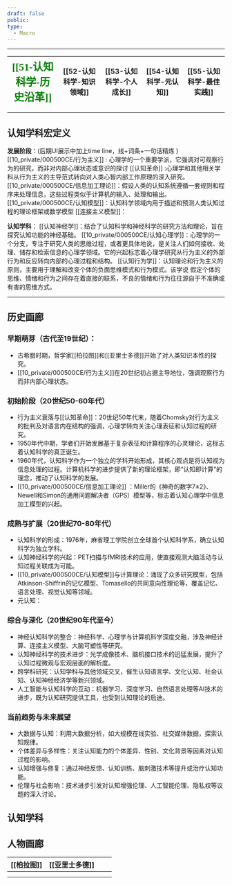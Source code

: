 ```yaml
---
draft: false
public: 
type:
  - Macro
---
```

---

| <font face="黑体" color=green size=5>[[51-认知科学-历史沿革]]</font> | [[52-认知科学-知识领域]] | [[53-认知科学-个人成长]] | [[54-认知科学-元认知]] | [[55-认知科学-最佳实践]] |
| ---------------------------------------------------------- | ---------------- | ---------------- | --------------- | ---------------- |

---
## 认知学科宏定义

**发展阶段**：(后期UI展示中加上time line，线+词条+一句话精炼 )
[[10_private/000500CE/行为主义]] : 心理学的一个重要学派，它强调对可观察行为的研究，而非对内部心理状态或意识的探讨
[[认知革命]] :心理学和其他相关学科从行为主义的主导范式转向对人类心智内部工作原理的深入研究。
[[10_private/000500CE/信息加工理论]]：假设人类的认知系统遵循一套规则和程序来处理信息，这些过程类似于计算机的输入、处理和输出。
[[10_private/000500CE/认知模型]]：认知科学领域内用于描述和预测人类认知过程的理论框架或数学模型
[[连接主义模型]]：

**认知学科**：
[[认知神经学]]：结合了认知科学和神经科学的研究方法和理论，旨在探究认知功能的神经基础。
[[10_private/000500CE/认知心理学]]：心理学的一个分支，专注于研究人类的思维过程，或者更具体地说，是关注人们如何接收、处理、储存和检索信息的心理学领域。它的兴起标志着心理学研究从行为主义的外部行为和反应转向内部的心理过程和结构。
[[认知行为学]]：认知理论和行为主义的原则，主要用于理解和改变个体的负面思维模式和行为模式。该学说 假定个体的思维、情绪和行为之间存在着直接的联系，不良的情绪和行为往往源自于不准确或有害的思维方式。

---
## 历史画廊

### 早期萌芽（古代至19世纪）：

- 古希腊时期，哲学家[[柏拉图]]和[[亚里士多德]]开始了对人类知识本性的探究。
- [[10_private/000500CE/行为主义]]在20世纪初占据主导地位，强调观察行为而非内部心理状态。
### 初始阶段（20世纪50-60年代）  
- 行为主义衰落与[[认知革命]]：20世纪50年代末，随着Chomsky对行为主义的批判及对语言内在结构的强调，心理学转向关注心理表征和认知过程的研究。
- 1950年代中期，学者们开始发展基于复杂表征和计算程序的心灵理论，这标志着认知科学的真正诞生。
- 1960年代，认知科学作为一个独立的学科开始形成，其核心观点是将认知视为信息处理的过程。计算机科学的进步提供了新的理论框架，即“认知即计算”的理念，推动了认知科学的发展。
- [[10_private/000500CE/信息加工理论]] ：Miller的《神奇的数字7±2》、Newell和Simon的通用问题解决者（GPS）模型等，标志着认知心理学中信息加工模型的兴起。  
  
### 成熟与扩展（20世纪70-80年代）  
- 认知科学的形成：1976年，麻省理工学院创立全球首个认知科学系，确立认知科学为独立学科。  
- 认知神经科学的兴起：PET扫描与fMRI技术的应用，使直接观测大脑活动与认知过程关联成为可能。  
- [[10_private/000500CE/认知模型]]与计算理论：涌现了众多研究模型，包括Atkinson-Shiffrin的记忆模型、Tomasello的共同意向性理论等，覆盖记忆、语言处理、视觉认知等领域。  
- 元认知：
  
### 综合与深化（20世纪90年代至今）  
- 神经认知科学的整合：神经科学、心理学与计算机科学深度交融，涉及神经计算、连接主义模型、大脑可塑性等研究。  
- 认知神经科学的技术进步：光学成像技术、脑机接口技术的迅猛发展，提升了认知过程微观与宏观层面的解析度。  
- 跨学科研究：认知学科与其他领域交叉，催生认知语言学、文化认知、社会认知、认知神经经济学等新兴领域。  
- 人工智能与认知科学的互动：机器学习、深度学习、自然语言处理等AI技术的进步，既为认知研究提供工具，也受到认知理论的启迪。  
  
### 当前趋势与未来展望  
- 大数据与认知：利用大数据分析，如大规模在线实验、社交媒体数据，探索认知规律。  
- 个体差异与多样性：关注认知能力的个体差异、性别、文化背景等因素对认知过程的影响。  
- 认知增强与修复：通过神经反馈、认知训练、脑刺激技术等提升或治疗认知功能。  
- 伦理与社会影响：技术进步引发对认知增强伦理、人工智能伦理、隐私权等议题的深入讨论。
## 认知学科

## 人物画廊

| [[柏拉图]] | [[亚里士多德]] |     |     |
| ------- | --------- | --- | --- |
|         |           |     |     |
|         |           |     |     |


